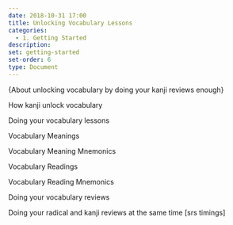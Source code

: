 ```yaml
---
date: 2018-10-31 17:00
title: Unlocking Vocabulary Lessons
categories:
  - 1. Getting Started
description:
set: getting-started
set-order: 6
type: Document
---
```


{About unlocking vocabulary by doing your kanji reviews enough}

How kanji unlock vocabulary

Doing your vocabulary lessons

Vocabulary Meanings

Vocabulary Meaning Mnemonics

Vocabulary Readings

Vocabulary Reading Mnemonics

Doing your vocabulary reviews

Doing your radical and kanji reviews at the same time [srs timings]
